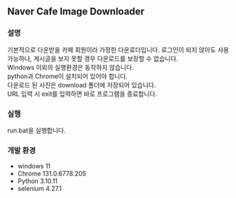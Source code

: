 ## Naver Cafe Image Downloader


### 설명
기본적으로 다운받을 카페 회원이라 가정한 다운로더입니다. 로그인이 되지 않아도 사용 가능하나, 게시글을 보지 못할 경우 다운로드를 보장할 수 없습니다.  
Windows 이외의 실행환경은 동작하지 않습니다.  
python과 Chrome이 설치되어 있어야 합니다.  
다운로드 된 사진은 download 폴더에 저장되어 있습니다.  
URL 입력 시 exit를 입력하면 바로 프로그램을 종료합니다.  


### 실행
run.bat을 실행합니다.


### 개발 환경
- windows 11
- Chrome 131.0.6778.205
- Python 3.10.11
- selenium 4.27.1
